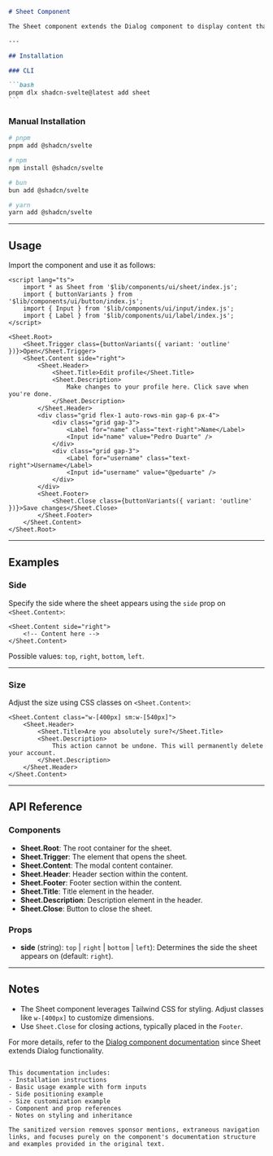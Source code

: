 ````markdown
# Sheet Component

The Sheet component extends the Dialog component to display content that complements the main screen content. It includes components like `Root`, `Trigger`, `Content`, `Header`, `Footer`, `Title`, `Description`, and `Close`.

---

## Installation

### CLI

```bash
pnpm dlx shadcn-svelte@latest add sheet
```
````

### Manual Installation

```bash
# pnpm
pnpm add @shadcn/svelte

# npm
npm install @shadcn/svelte

# bun
bun add @shadcn/svelte

# yarn
yarn add @shadcn/svelte
```

---

## Usage

Import the component and use it as follows:

```svelte
<script lang="ts">
	import * as Sheet from '$lib/components/ui/sheet/index.js';
	import { buttonVariants } from '$lib/components/ui/button/index.js';
	import { Input } from '$lib/components/ui/input/index.js';
	import { Label } from '$lib/components/ui/label/index.js';
</script>

<Sheet.Root>
	<Sheet.Trigger class={buttonVariants({ variant: 'outline' })}>Open</Sheet.Trigger>
	<Sheet.Content side="right">
		<Sheet.Header>
			<Sheet.Title>Edit profile</Sheet.Title>
			<Sheet.Description>
				Make changes to your profile here. Click save when you're done.
			</Sheet.Description>
		</Sheet.Header>
		<div class="grid flex-1 auto-rows-min gap-6 px-4">
			<div class="grid gap-3">
				<Label for="name" class="text-right">Name</Label>
				<Input id="name" value="Pedro Duarte" />
			</div>
			<div class="grid gap-3">
				<Label for="username" class="text-right">Username</Label>
				<Input id="username" value="@peduarte" />
			</div>
		</div>
		<Sheet.Footer>
			<Sheet.Close class={buttonVariants({ variant: 'outline' })}>Save changes</Sheet.Close>
		</Sheet.Footer>
	</Sheet.Content>
</Sheet.Root>
```

---

## Examples

### Side

Specify the side where the sheet appears using the `side` prop on `<Sheet.Content>`:

```svelte
<Sheet.Content side="right">
	<!-- Content here -->
</Sheet.Content>
```

Possible values: `top`, `right`, `bottom`, `left`.

---

### Size

Adjust the size using CSS classes on `<Sheet.Content>`:

```svelte
<Sheet.Content class="w-[400px] sm:w-[540px]">
	<Sheet.Header>
		<Sheet.Title>Are you absolutely sure?</Sheet.Title>
		<Sheet.Description>
			This action cannot be undone. This will permanently delete your account.
		</Sheet.Description>
	</Sheet.Header>
</Sheet.Content>
```

---

## API Reference

### Components

- **Sheet.Root**: The root container for the sheet.
- **Sheet.Trigger**: The element that opens the sheet.
- **Sheet.Content**: The modal content container.
- **Sheet.Header**: Header section within the content.
- **Sheet.Footer**: Footer section within the content.
- **Sheet.Title**: Title element in the header.
- **Sheet.Description**: Description element in the header.
- **Sheet.Close**: Button to close the sheet.

### Props

- **side** (string): `top` | `right` | `bottom` | `left`): Determines the side the sheet appears on (default: `right`).

---

## Notes

- The Sheet component leverages Tailwind CSS for styling. Adjust classes like `w-[400px]` to customize dimensions.
- Use `Sheet.Close` for closing actions, typically placed in the `Footer`.

For more details, refer to the [Dialog component documentation](#) since Sheet extends Dialog functionality.

```

This documentation includes:
- Installation instructions
- Basic usage example with form inputs
- Side positioning example
- Size customization example
- Component and prop references
- Notes on styling and inheritance

The sanitized version removes sponsor mentions, extraneous navigation links, and focuses purely on the component's documentation structure and examples provided in the original text.
```
